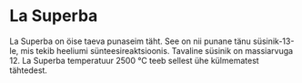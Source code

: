 # La Superba

La Superba on öise taeva punaseim täht. See on nii punane tänu süsinik-13-le,
mis tekib heeliumi sünteesireaktsioonis. Tavaline süsinik on massiarvuga 12. La
Superba temperatuur 2500 °C teeb sellest ühe külmematest tähtedest.

